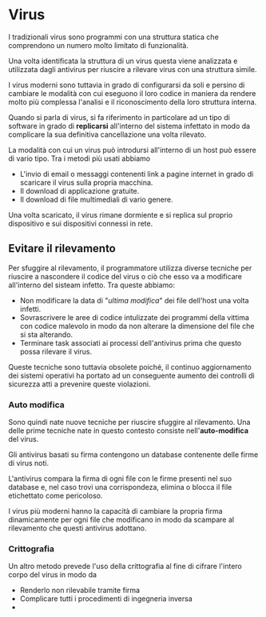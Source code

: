 # Virus

I tradizionali virus sono programmi con una struttura statica 
che comprendono un numero molto limitato di funzionalità.

Una volta identificata la struttura di un virus questa viene 
analizzata e utilizzata dagli antivirus per riuscire a 
rilevare virus con una struttura simile.

I virus moderni sono tuttavia in grado di configurarsi da soli
e persino di cambiare le modalità con cui eseguono il loro 
codice in maniera da rendere molto più complessa l'analisi e il
riconoscimento della loro struttura interna.

Quando si parla di virus, si fa riferimento in particolare ad 
un tipo di software in grado di **replicarsi** all'interno del 
sistema infettato in modo da complicare la sua definitiva
cancellazione una volta rilevato.

La modalità con cui un virus può introdursi all'interno di un 
host può essere di vario tipo. Tra i metodi più usati abbiamo
- L'invio di email o messaggi contenenti link a pagine internet
in grado di scaricare il virus sulla propria macchina.
- Il download di applicazione gratuite.
- Il download di file multimediali di vario genere.

Una volta scaricato, il virus rimane dormiente e si replica 
sul proprio dispositivo e sui dispositivi connessi in rete.

## Evitare il rilevamento

Per sfuggire al rilevamento, il programmatore utilizza diverse 
tecniche per riuscire a nascondere il codice del virus o ciò
che esso va a modificare all'interno del sisteam infetto. Tra queste 
abbiamo:
- Non modificare la data di "_ultima modifica_" dei file 
dell'host una volta infetti.
- Sovrascrivere le aree di codice intulizzate dei programmi della 
vittima con codice malevolo in modo da non alterare la 
dimensione del file che si sta alterando.
- Terminare task associati ai processi dell'antivirus prima 
che questo possa rilevare il virus.

Queste tecniche sono tuttavia obsolete poiché, il continuo
aggiornamento dei sistemi operativi ha portato ad un conseguente
aumento dei controlli di sicurezza atti a prevenire queste 
violazioni.

### Auto modifica

Sono quindi nate nuove tecniche per riuscire sfuggire al 
rilevamento. Una delle prime tecniche nate in questo contesto
consiste nell'**auto-modifica** del virus.

Gli antivirus basati su firma contengono un database contenente
delle firme di virus noti.

L'antivirus compara la firma di ogni file con le firme presenti
nel suo database e, nel caso trovi una corrispondeza, elimina
o blocca il file etichettato come pericoloso.

I virus più moderni hanno la capacità di cambiare la propria
firma dinamicamente per ogni file che modificano in modo da 
scampare al rilevamento che questi antivirus adottano.

### Crittografia

Un altro metodo prevede l'uso della crittografia al fine di 
cifrare l'intero corpo del virus in modo da
- Renderlo non rilevabile tramite firma
- Complicare tutti i procedimenti di ingegneria inversa
- 